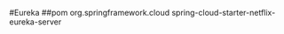 #Eureka
##pom 
          <dependency>
              <groupId>org.springframework.cloud</groupId>
              <artifactId>spring-cloud-starter-netflix-eureka-server</artifactId>
          </dependency>